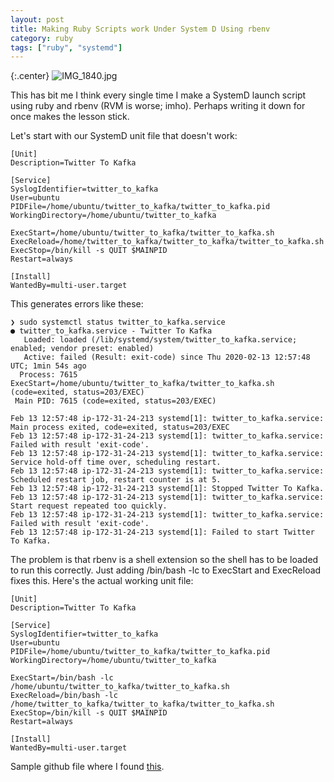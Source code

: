 ```yaml
---
layout: post
title: Making Ruby Scripts work Under System D Using rbenv
category: ruby
tags: ["ruby", "systemd"]
---
```

{:.center}
![IMG_1840.jpg](/blog/assets/IMG_1840.jpg)

This has bit me I think every single time I make a SystemD launch script using ruby and rbenv (RVM is worse; imho). Perhaps writing it down for once makes the lesson stick.  

Let's start with our SystemD unit file that doesn't work:

    [Unit]
    Description=Twitter To Kafka
    
    [Service]
    SyslogIdentifier=twitter_to_kafka
    User=ubuntu
    PIDFile=/home/ubuntu/twitter_to_kafka/twitter_to_kafka.pid
    WorkingDirectory=/home/ubuntu/twitter_to_kafka
    
    ExecStart=/home/ubuntu/twitter_to_kafka/twitter_to_kafka.sh
    ExecReload=/home/twitter_to_kafka/twitter_to_kafka/twitter_to_kafka.sh
    ExecStop=/bin/kill -s QUIT $MAINPID
    Restart=always
    
    [Install]
    WantedBy=multi-user.target
    

This generates errors like these:

    ❯ sudo systemctl status twitter_to_kafka.service
    ● twitter_to_kafka.service - Twitter To Kafka
       Loaded: loaded (/lib/systemd/system/twitter_to_kafka.service; enabled; vendor preset: enabled)
       Active: failed (Result: exit-code) since Thu 2020-02-13 12:57:48 UTC; 1min 54s ago
      Process: 7615 ExecStart=/home/ubuntu/twitter_to_kafka/twitter_to_kafka.sh (code=exited, status=203/EXEC)
     Main PID: 7615 (code=exited, status=203/EXEC)

    Feb 13 12:57:48 ip-172-31-24-213 systemd[1]: twitter_to_kafka.service: Main process exited, code=exited, status=203/EXEC
    Feb 13 12:57:48 ip-172-31-24-213 systemd[1]: twitter_to_kafka.service: Failed with result 'exit-code'.
    Feb 13 12:57:48 ip-172-31-24-213 systemd[1]: twitter_to_kafka.service: Service hold-off time over, scheduling restart.
    Feb 13 12:57:48 ip-172-31-24-213 systemd[1]: twitter_to_kafka.service: Scheduled restart job, restart counter is at 5.
    Feb 13 12:57:48 ip-172-31-24-213 systemd[1]: Stopped Twitter To Kafka.
    Feb 13 12:57:48 ip-172-31-24-213 systemd[1]: twitter_to_kafka.service: Start request repeated too quickly.
    Feb 13 12:57:48 ip-172-31-24-213 systemd[1]: twitter_to_kafka.service: Failed with result 'exit-code'.
    Feb 13 12:57:48 ip-172-31-24-213 systemd[1]: Failed to start Twitter To Kafka.

The problem is that rbenv is a shell extension so the shell has to be loaded to run this correctly.  Just adding /bin/bash -lc to ExecStart and ExecReload fixes this.  Here's the actual working unit file:

    [Unit]
    Description=Twitter To Kafka

    [Service]
    SyslogIdentifier=twitter_to_kafka
    User=ubuntu
    PIDFile=/home/ubuntu/twitter_to_kafka/twitter_to_kafka.pid
    WorkingDirectory=/home/ubuntu/twitter_to_kafka

    ExecStart=/bin/bash -lc /home/ubuntu/twitter_to_kafka/twitter_to_kafka.sh
    ExecReload=/bin/bash -lc /home/twitter_to_kafka/twitter_to_kafka/twitter_to_kafka.sh
    ExecStop=/bin/kill -s QUIT $MAINPID
    Restart=always

    [Install]
    WantedBy=multi-user.target
    
Sample github file where I found [this](https://gist.github.com/unonasoft/48fd1df0f6a8a7a8e554632c9066178b).